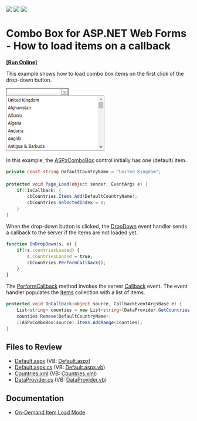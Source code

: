 <!-- default badges list -->
![](https://img.shields.io/endpoint?url=https://codecentral.devexpress.com/api/v1/VersionRange/128531810/13.1.4%2B)
[![](https://img.shields.io/badge/Open_in_DevExpress_Support_Center-FF7200?style=flat-square&logo=DevExpress&logoColor=white)](https://supportcenter.devexpress.com/ticket/details/E1426)
[![](https://img.shields.io/badge/📖_How_to_use_DevExpress_Examples-e9f6fc?style=flat-square)](https://docs.devexpress.com/GeneralInformation/403183)
<!-- default badges end -->

# Combo Box for ASP.NET Web Forms - How to load items on a callback
<!-- run online -->
**[[Run Online]](https://codecentral.devexpress.com/e1426/)**
<!-- run online end -->

This example shows how to load combo box items on the first click of the drop-down button.

![Combo box](combo-box.png)

In this example, the [ASPxComboBox](https://docs.devexpress.com/AspNet/DevExpress.Web.ASPxComboBox) control initially has one (default) item. 

```cs
private const string DefaultCountryName = "United Kingdom";

protected void Page_Load(object sender, EventArgs e) {
    if(!IsCallback) {
        cbCountries.Items.Add(DefaultCountryName);
        cbCountries.SelectedIndex = 0;
    }
}
```

When the drop-down button is clicked, the [DropDown](https://docs.devexpress.com/AspNet/js-ASPxClientDropDownEditBase.DropDown) event handler sends a callback to the server if the items are not loaded yet.

```js
function OnDropDown(s, e) {
    if(!s.countriesLoaded) {
        s.countriesLoaded = true;
        cbCountries.PerformCallback();
    }
}
```

The [PerformCallback](https://docs.devexpress.com/AspNet/js-ASPxClientComboBox.PerformCallback(parameter)) method invokes the server [Callback](https://docs.devexpress.com/AspNet/DevExpress.Web.ASPxAutoCompleteBoxBase.Callback) event. The event handler populates the [Items](https://docs.devexpress.com/AspNet/DevExpress.Web.ASPxAutoCompleteBoxBase.Items) collection with a list of items.

```cs
protected void OnCallback(object source, CallbackEventArgsBase e) {
    List<string> counties = new List<string>(DataProvider.GetCountries());
    counties.Remove(DefaultCountryName);
    ((ASPxComboBox)source).Items.AddRange(counties);
}
```

## Files to Review

* [Default.aspx](./CS/Default.aspx) (VB: [Default.aspx](./VB/Default.aspx))
* [Default.aspx.cs](./CS/Default.aspx.cs) (VB: [Default.aspx.vb](./VB/Default.aspx.vb))
* [Countries.xml](./CS/App_Data/Countries.xml) (VB: [Countries.xml](./VB/App_Data/Countries.xml))
* [DataProvider.cs](./CS/DataProvider.cs) (VB: [DataProvider.vb](./VB/DataProvider.vb))

## Documentation

* [On-Demand Item Load Mode](https://docs.devexpress.com/AspNet/8205/components/data-editors/aspxcombobox/concepts/item-loading-modes#on-demand)
